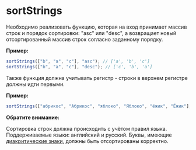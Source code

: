 # sortStrings

Необходимо реализовать функцию, которая на вход принимает массив строк и порядок сортировки: "asc" или "desc",
a возвращает новый отсортированный массив строк согласно заданному порядку.

**Пример:**

```js
sortStrings(["b", "a", "c"], "asc"); // ['a', 'b', 'c']
sortStrings(["b", "a", "c"], "desc"); // ['c', 'b', 'a']
```

Также функция должна учитывать регистр - строки в верхнем регистре должны идти первыми.

**Пример:**

```js
sortStrings(["абрикос", "Абрикос", "яблоко", "Яблоко", "ёжик", "Ёжик"], "asc"); // ['Абрикос', 'абрикос', 'Ёжик', 'ёжик', 'Яблоко', 'яблоко']
```

**Обратите внимание:**

Сортировка строк должна происходить с учётом правил языка. Поддерживаемые языки: английский и русский.
Буквы, имеющие [диакритические знаки](https://ru.wikipedia.org/wiki/%D0%94%D0%B8%D0%B0%D0%BA%D1%80%D0%B8%D1%82%D0%B8%D1%87%D0%B5%D1%81%D0%BA%D0%B8%D0%B5_%D0%B7%D0%BD%D0%B0%D0%BA%D0%B8),
должны быть отсортированы корректно.
